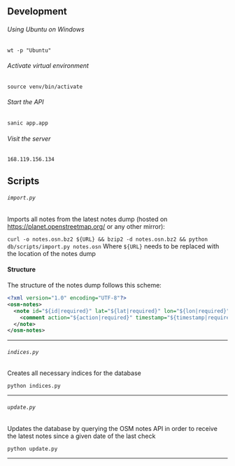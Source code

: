 ## Development
###### Using Ubuntu on Windows
`wt -p "Ubuntu"`

###### Activate virtual environment
`source venv/bin/activate`

###### Start the API
`sanic app.app`

###### Visit the server
`168.119.156.134`

## Scripts
###### `import.py`
Imports all notes from the latest notes dump (hosted on https://planet.openstreetmap.org/ or any other mirror):

`curl -o notes.osn.bz2 ${URL} && bzip2 -d notes.osn.bz2 && python db/scripts/import.py notes.osn`
Where `${URL}` needs to be replaced with the location of the notes dump

#### Structure
The structure of the notes dump follows this scheme:
```xml
<?xml version="1.0" encoding="UTF-8"?>
<osm-notes>
  <note id="${id|required}" lat="${lat|required}" lon="${lon|required}" created_at="${created_at|required}" closed_at="${closed_at|optional}">
    <comment action="${action|required}" timestamp="${timestamp|required}" uid="${uid|optional}" user="${user|optional}">${comment|optional}</comment>
  </note>
</osm-notes>
```
---

###### `indices.py`
Creates all necessary indices for the database

`python indices.py`

---

###### `update.py`
Updates the database by querying the OSM notes API in order to receive the latest notes since a given date of the last check

`python update.py`

---
